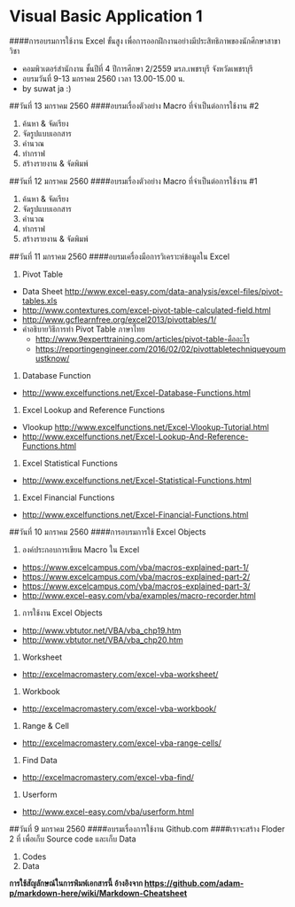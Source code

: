 # Visual Basic Application 1
####การอบรมการใช้งาน Excel ขั้นสูง เพื่อการออกฝึกงานอย่างมีประสิทธิภาพของนักศึกษาสาขาวิชา
  * คอมพิวเตอร์สำนักงาน ชั้นปีที่ 4 ปีการศึกษา 2/2559 มรภ.เพชรบุรี จังหวัดเพชรบุรี
  * อบรมวันที่ 9-13 มกราคม 2560 เวลา 13.00-15.00 น.
  * by suwat ja :)

##วันที่ 13 มกราคม 2560
####อบรมเรื่องตัวอย่าง  Macro ที่จำเป็นต่อการใช้งาน #2
1. ค้นหา & จัดเรียง
1. จัดรูปแบบเอกสาร
1. คำนวณ
1. ทำกราฟ
1. สร้างรายงาน & จัดพิมพ์

##วันที่ 12 มกราคม 2560
####อบรมเรื่องตัวอย่าง Macro ที่จำเป็นต่อการใช้งาน #1
1. ค้นหา & จัดเรียง
1. จัดรูปแบบเอกสาร
1. คำนวณ
1. ทำกราฟ
1. สร้างรายงาน & จัดพิมพ์


##วันที่ 11 มกราคม 2560
####อบรมเครื่องมือการวิเคราะห์ข้อมูลใน Excel
1. Pivot Table
  * Data Sheet http://www.excel-easy.com/data-analysis/excel-files/pivot-tables.xls
  * http://www.contextures.com/excel-pivot-table-calculated-field.html
  * http://www.gcflearnfree.org/excel2013/pivottables/1/
  * คำอธิบายวิธีการทำ Pivot Table ภาษาไทย
    * http://www.9experttraining.com/articles/pivot-table-คืออะไร
    * https://reportingengineer.com/2016/02/02/pivottabletechniqueyoumustknow/
1. Database Function 
  * http://www.excelfunctions.net/Excel-Database-Functions.html
1. Excel Lookup and Reference Functions
  * Vlookup http://www.excelfunctions.net/Excel-Vlookup-Tutorial.html
  * http://www.excelfunctions.net/Excel-Lookup-And-Reference-Functions.html
1. Excel Statistical Functions
  * http://www.excelfunctions.net/Excel-Statistical-Functions.html
1. Excel Financial Functions
  * http://www.excelfunctions.net/Excel-Financial-Functions.html 

##วันที่ 10 มกราคม 2560
####การอบรมการใช้ Excel Objects 

1. องค์ประกอบการเขียน Macro ใน Excel
  * https://www.excelcampus.com/vba/macros-explained-part-1/
  * https://www.excelcampus.com/vba/macros-explained-part-2/
  * https://www.excelcampus.com/vba/macros-explained-part-3/
  * http://www.excel-easy.com/vba/examples/macro-recorder.html
1. การใช้งาน Excel Objects 
  * http://www.vbtutor.net/VBA/vba_chp19.htm
  * http://www.vbtutor.net/VBA/vba_chp20.htm
1. Worksheet
  * http://excelmacromastery.com/excel-vba-worksheet/
1. Workbook 
  * http://excelmacromastery.com/excel-vba-workbook/
1. Range & Cell 
  * http://excelmacromastery.com/excel-vba-range-cells/
1. Find Data 
  * http://excelmacromastery.com/excel-vba-find/
1. Userform
  * http://www.excel-easy.com/vba/userform.html


##วันที่ 9 มกราคม 2560
####อบรมเรื่องการใช้งาน Github.com
####เราจะสร้าง Floder 2 ที่ เพื่อเก็บ Source code และเก็บ Data
1. Codes
1. Data

**การใช้สัญลักษณ์ในการพิมพ์เอกสารนี้ อ้างอิงจาก https://github.com/adam-p/markdown-here/wiki/Markdown-Cheatsheet**
